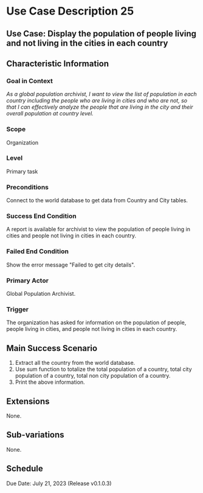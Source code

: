 # Use Case Description 25

## Use Case: Display the population of people living and not living in the cities in each country

## Characteristic Information

### Goal in Context
*As a global population archivist, I want to view the list of population in each country including the people who are living in cities and who are not, so that I can effectively analyze the people that are living in the city and their overall population at country level.*

### Scope
Organization

### Level
Primary task

### Preconditions
Connect to the world database to get data from Country and City tables.

### Success End Condition
A report is available for archivist to view the population of people living in cities and people not living in cities in each country.

### Failed End Condition
Show the error message "Failed to get city details".

### Primary Actor
Global Population Archivist. 

### Trigger
The organization has asked for information on the population of people, people living in cities, and people not living in cities in each country.

## Main Success Scenario
1. Extract all the country from the world database.
2. Use sum function to totalize the total population of a country, total city population of a country, total non city population of a country. 
3. Print the above information.

## Extensions
None.

## Sub-variations
None.

## Schedule
Due Date: July 21, 2023 (Release v0.1.0.3)	

